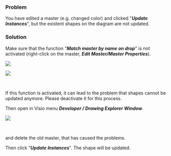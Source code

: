 ### Problem

You have edited a master (e.g. changed color) and clicked "***Update
Instances***", but the existent shapes on the diagram are not updated.

### Solution

Make sure that the function "***Match master by name on drop***" is not
activated (right-click on the master, ***Edit Master/Master
Properties***).

![](//images.ctfassets.net/utx1h0gfm1om/4naHZ7s5vaAqgyy0oeIuI8/61fd1eb6d6d9235fcce2dfb2ee5e3448/329647.png)

![](//images.ctfassets.net/utx1h0gfm1om/1q3Qc4jwL6wGQyCqoOKW2A/ae972d11b4ca2e135966ed8dd79bd65c/329640.png)

 

If this function is activated, it can lead to the problem that shapes
cannot be updated anymore. Please deactivate it for this process.

Then open in Visio menu ***Developer / Drawing Explorer Window***.

![](//images.ctfassets.net/utx1h0gfm1om/YSVQxi5IKiu8kakWeUEAI/a9014300725606db3125af3c29378bf9/329633.png)

 

and delete the old master, that has caused the problems.

Then click "***Update Instances***". The shape will be updated.


